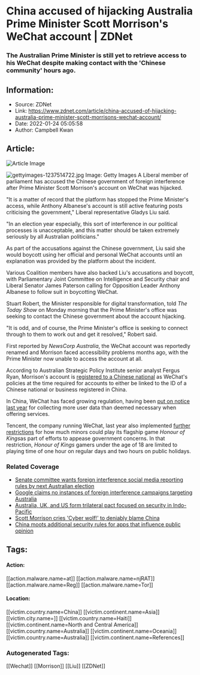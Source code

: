 # China accused of hijacking Australia Prime Minister Scott Morrison's WeChat account | ZDNet
### The Australian Prime Minister is still yet to retrieve access to his WeChat despite making contact with the 'Chinese community' hours ago.

## Information:
+ Source: ZDNet
+ Link: https://www.zdnet.com/article/china-accused-of-hijacking-australia-prime-minister-scott-morrisons-wechat-account/
+ Date: 2022-01-24 05:05:58
+ Author: Campbell Kwan


## Article:
![Article Image](https://www.zdnet.com/a/img/resize/4c40cd1d0b48aa8f651a830b15738f836fc7005f/2022/01/24/7544de6a-ad38-49b6-aa07-3ffc0702df69/gettyimages-1237514722.jpg?width=770&height=578&fit=crop&auto=webp)

![gettyimages-1237514722.jpg](https://www.zdnet.com/a/img/resize/af937820662be6d32204a358a1892058bbc7190b/2022/01/24/7544de6a-ad38-49b6-aa07-3ffc0702df69/gettyimages-1237514722.jpg?width=1200&fit=bounds&auto=webp)
 Image: Getty Images
 A Liberal member of parliament has accused the Chinese government of foreign interference after Prime Minister Scott Morrison's account on WeChat was hijacked. 

"It is a matter of record that the platform has stopped the Prime Minister's access, while Anthony Albanese's account is still active featuring posts criticising the government," Liberal representative Gladys Liu said. 

"In an election year especially, this sort of interference in our political processes is unacceptable, and this matter should be taken extremely seriously by all Australian politicians." 

As part of the accusations against the Chinese government, Liu said she would boycott using her official and personal WeChat accounts until an explanation was provided by the platform about the incident. 

Various Coalition members have also backed Liu's accusations and boycott, with Parliamentary Joint Committee on Intelligence and Security chair and Liberal Senator James Paterson calling for Opposition Leader Anthony Albanese to follow suit in boycotting WeChat. 

Stuart Robert, the Minister responsible for digital transformation, told *The* *Today Show* on Monday morning that the Prime Minister's office was seeking to contact the Chinese government about the account hijacking. 

"It is odd, and of course, the Prime Minister's office is seeking to connect through to them to work out and get it resolved," Robert said.  






First reported by *NewsCorp Australia*, the WeChat account was reportedly renamed and Morrison faced accessibility problems months ago, with the Prime Minister now unable to access the account at all. 

According to Australian Strategic Policy Institute senior analyst Fergus Ryan, Morrison's account is [registered to a Chinese national](https://twitter.com/fryan/status/1485465105706156034) as WeChat's policies at the time required for accounts to either be linked to the ID of a Chinese national or business registered in China. 

In China, WeChat has faced growing regulation, having been [put on notice last year](https://www.zdnet.com/article/china-calls-out-33-apps-for-collecting-more-user-data-than-necessary/) for collecting more user data than deemed necessary when offering services. 

Tencent, the company running WeChat, last year also implemented [further restrictions](https://www.scmp.com/tech/big-tech/article/3143779/tencent-cuts-kids-playing-time-flagship-game-honour-kings-appease) for how much minors could play its flagship game *Honour of Kings*as part of efforts to appease government concerns. In that restriction, *Honour of Kings* gamers under the age of 18 are limited to playing time of one hour on regular days and two hours on public holidays.

### Related Coverage

* [Senate committee wants foreign interference social media reporting rules by next Australian election](/article/senate-committee-wants-foreign-interference-social-media-reporting-rules-by-next-australian-election/)
* [Google claims no instances of foreign interference campaigns targeting Australia](/article/google-claims-no-instances-of-foreign-interference-campaigns-targeting-australia/)
* [Australia, UK, and US form trilateral pact focused on security in Indo-Pacific](/article/australia-uk-and-us-form-trilateral-pact-focused-on-security-in-indo-pacific/)
* [Scott Morrison cries 'Cyber wolf!' to deniably blame China](/article/scott-morrison-cries-cyber-wolf-to-deniably-blame-china/)
* [China moots additional security rules for apps that influence public opinion](/article/china-moots-additional-security-rules-for-apps-that-influence-public-opinion/)





## Tags:

#### Action:
[[action.malware.name=at]] [[action.malware.name=njRAT]] [[action.malware.name=Reg]] [[action.malware.name=Tor]]

#### Location:
[[victim.country.name=China]] [[victim.continent.name=Asia]] [[victim.city.name=]] [[victim.country.name=Haiti]] [[victim.continent.name=North and Central America]] [[victim.country.name=Australia]] [[victim.continent.name=Oceania]] [[victim.country.name=Australia]] [[victim.continent.name=References]]

### Autogenerated Tags:
[[Wechat]] [[Morrison]] [[Liu]] [[ZDNet]]

